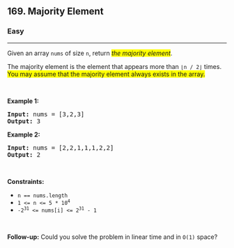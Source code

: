 <h2>169. Majority Element</h2><h3>Easy</h3><hr><div><p>Given an array <code>nums</code> of size <code>n</code>, return <em><span class="highlighter--highlighted" style="background-color: yellow;" data-highlight-id="0">the majority element</span></em>.</p>

<p>The majority element is the element that appears more than <code>⌊n / 2⌋</code> times. <span class="highlighter--highlighted" style="background-color: yellow;" data-highlight-id="1">You may assume that the majority element always exists in the array.</span></p><span class="highlighter--highlighted" style="background-color: yellow;" data-highlight-id="1">
</span>
<p>&nbsp;</p>
<p><strong>Example 1:</strong></p>
<pre><strong>Input:</strong> nums = [3,2,3]
<strong>Output:</strong> 3
</pre><p><strong>Example 2:</strong></p>
<pre><strong>Input:</strong> nums = [2,2,1,1,1,2,2]
<strong>Output:</strong> 2
</pre>
<p>&nbsp;</p>
<p><strong>Constraints:</strong></p>

<ul>
	<li><code>n == nums.length</code></li>
	<li><code>1 &lt;= n &lt;= 5 * 10<sup>4</sup></code></li>
	<li><code>-2<sup>31</sup> &lt;= nums[i] &lt;= 2<sup>31</sup> - 1</code></li>
</ul>

<p>&nbsp;</p>
<strong>Follow-up:</strong> Could you solve the problem in linear time and in <code>O(1)</code> space?</div>